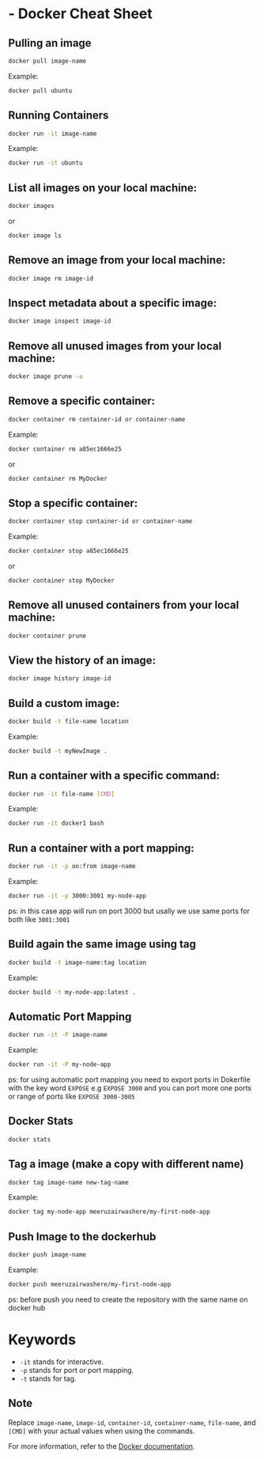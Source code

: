 # - Docker Cheat Sheet



## Pulling an image

```bash
docker pull image-name
```

Example:

```bash
docker pull ubuntu
```

## Running Containers

```bash
docker run -it image-name
```

Example:

```bash
docker run -it ubuntu
```

## List all images on your local machine:

```bash
docker images
```
or
```bash
docker image ls
```

## Remove an image from your local machine:

```bash
docker image rm image-id
```

## Inspect metadata about a specific image:

```bash
docker image inspect image-id
```

## Remove all unused images from your local machine:

```bash
docker image prune -a
```

## Remove a specific container:

```bash
docker container rm container-id or container-name
```

Example:

```bash
docker container rm a85ec1666e25
```
or
```bash
docker container rm MyDocker
```
## Stop a specific container:

```bash
docker container stop container-id or container-name
```

Example:

```bash
docker container stop a85ec1666e25
```
or
```bash
docker container stop MyDocker
```

## Remove all unused containers from your local machine:

```bash
docker container prune
```

## View the history of an image:

```bash
docker image history image-id
```

## Build a custom image:

```bash
docker build -t file-name location
```

Example:

```bash
docker build -t myNewImage .
```

## Run a container with a specific command:

```bash
docker run -it file-name [CMD]
```

Example:

```bash
docker run -it docker1 bash
```

## Run a container with a port mapping:

```bash
docker run -it -p on:from image-name
```

Example:

```bash
docker run -it -p 3000:3001 my-node-app
```
ps: in this case app will run on port 3000 but usally we use same ports for both like ```3001:3001```

## Build again the same image using tag

```bash
docker build -t image-name:tag location
```

Example:

```bash
docker build -t my-node-app:latest .
```

## Automatic Port Mapping

```bash
docker run -it -P image-name
```

Example:

```bash
docker run -it -P my-node-app
```

ps: for using automatic port mapping you need to export ports in Dokerfile with the key word ```EXPOSE``` e.g ```EXPOSE 3000``` and you can port more one ports or range of ports like ```EXPOSE 3000-3005```

## Docker Stats

```bash
docker stats
```
## Tag a image (make a copy with different name)

```bash
docker tag image-name new-tag-name
```

Example:

```bash
docker tag my-node-app meeruzairwashere/my-first-node-app
```

## Push Image to the dockerhub

```bash
docker push image-name
```

Example:

```bash
docker push meeruzairwashere/my-first-node-app
```
ps: before push you need to create the repository with the same name on docker hub

# Keywords

- ```-it``` stands for interactive.
- ```-p``` stands for port or port mapping.
- ```-t``` stands for tag.

## Note

Replace `image-name`, `image-id`, `container-id`, `container-name`, `file-name`, and `[CMD]` with your actual values when using the commands.

For more information, refer to the [Docker documentation](https://docs.docker.com/).
